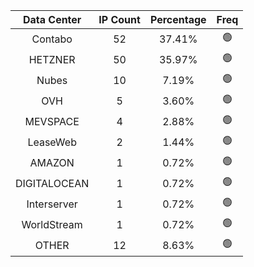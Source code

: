 | Data Center | IP Count | Percentage | Freq |
|:------------:|:--------:|:-----------:|:-----:|
| Contabo | 52 | 37.41% | 🟢 |
| HETZNER | 50 | 35.97% | 🟢 |
| Nubes | 10 | 7.19% | 🟢 |
| OVH | 5 | 3.60% | 🟢 |
| MEVSPACE | 4 | 2.88% | 🟢 |
| LeaseWeb | 2 | 1.44% | 🟢 |
| AMAZON | 1 | 0.72% | 🟢 |
| DIGITALOCEAN | 1 | 0.72% | 🟢 |
| Interserver | 1 | 0.72% | 🟢 |
| WorldStream | 1 | 0.72% | 🟢 |
| OTHER | 12 | 8.63% | 🟢 |